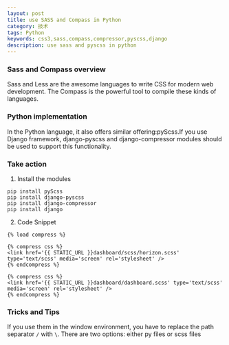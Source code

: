 ```yaml
---
layout: post
title: use SASS and Compass in Python
category: 技术
tags: Python
keywords: css3,sass,compass,compressor,pyscss,django
description: use sass and pyscss in python
---
```


### Sass and Compass overview

Sass and Less are the awesome languages to write CSS for modern web development. The Compass is the powerful tool to compile these kinds of languages. 

### Python implementation

In the Python language, it also offers similar offering:pyScss.If you use Django framework, django-pyscss and django-compressor modules should be used to support this functionality.

### Take action

1. Install the modules

```
pip install pyScss
pip install django-pyscss
pip install django-compressor
pip install django
```

2. Code Snippet

```
{% load compress %}

{% compress css %}
<link href='{{ STATIC_URL }}dashboard/scss/horizon.scss' type='text/scss' media='screen' rel='stylesheet' />
{% endcompress %}

{% compress css %}
<link href='{{ STATIC_URL }}dashboard/dashboard.scss' type='text/scss' media='screen' rel='stylesheet' />
{% endcompress %}
```

### Tricks and Tips

If you use them in the window environment, you have to replace the path separator `/` with `\`. There are two options: either py files or scss files 

